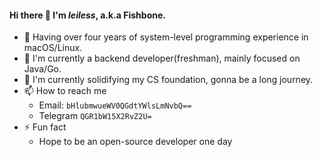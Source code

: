 #### Hi there 👋 I'm _leiless_, a.k.a Fishbone.

- 🧳 Having over four years of system-level programming experience in macOS/Linux.
- 🔭 I'm currently a backend developer(freshman), mainly focused on Java/Go.
- 🌱 I'm currently solidifying my CS foundation, gonna be a long journey.
- 📫 How to reach me
  - Email: `bHlubmwueWV0QGdtYWlsLmNvbQ==`
  - Telegram `QGR1bW15X2RvZ2U=`
- ⚡ Fun fact
  - Hope to be an open-source developer one day

<!--
**leiless/leiless** is a ✨ _special_ ✨ repository because its `README.md` (this file) appears on your GitHub profile.

Here are some ideas to get you started:

- 🔭 I’m currently working on ...
- 🌱 I’m currently learning ...
- 👯 I’m looking to collaborate on ...
- 🤔 I’m looking for help with ...
- 💬 Ask me about ...
- 📫 How to reach me: ...
- 😄 Pronouns: ...
- ⚡ Fun fact: ...
-->
